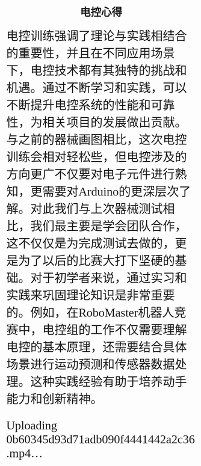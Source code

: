 # <center> 电控心得
<font face ="楷体" size=6>电控训练强调了理论与实践相结合的重要性，并且在不同应用场景下，电控技术都有其独特的挑战和机遇。通过不断学习和实践，可以不断提升电控系统的性能和可靠性，为相关项目的发展做出贡献。与之前的器械画图相比，这次电控训练会相对轻松些，但电控涉及的方向更广不仅要对电子元件进行熟知，更需要对Arduino的更深层次了解。对此我们与上次器械测试相比，我们最主要是学会团队合作，这不仅仅是为完成测试去做的，更是为了以后的比赛大打下坚硬的基础。对于初学者来说，通过实习和实践来巩固理论知识是非常重要的。例如，在RoboMaster机器人竞赛中，电控组的工作不仅需要理解电控的基本原理，还需要结合具体场景进行运动预测和传感器数据处理。这种实践经验有助于培养动手能力和创新精神。

Uploading 0b60345d93d71adb090f4441442a2c36.mp4…

